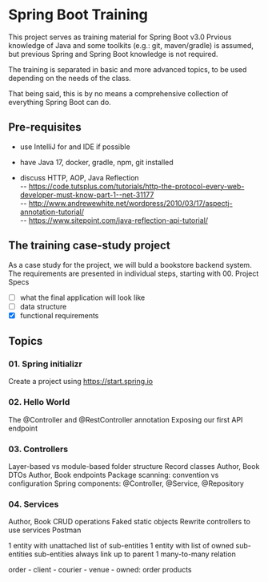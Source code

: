 # Spring Boot Training
This project serves as training material for Spring Boot v3.0
Prvious knowledge of Java and some toolkits (e.g.: git, maven/gradle) is assumed, but previous Spring and Spring Boot knowledge is not required.

The training is separated in basic and more advanced topics, to be used depending on the needs of the class.

That being said, this is by no means a comprehensive collection of everything Spring Boot can do.

## Pre-requisites
- use IntelliJ for and IDE if possible
- have Java 17, docker, gradle, npm, git installed

- discuss HTTP, AOP, Java Reflection  
-- https://code.tutsplus.com/tutorials/http-the-protocol-every-web-developer-must-know-part-1--net-31177  
-- http://www.andrewewhite.net/wordpress/2010/03/17/aspectj-annotation-tutorial/  
-- https://www.sitepoint.com/java-reflection-api-tutorial/  

## The training case-study project
As a case study for the project, we will buld a bookstore backend system.
The requirements are presented in individual steps, starting with 00. Project Specs

- [ ] what the final application will look like
- [ ] data structure
- [x] functional requirements

## Topics

### 01. Spring initializr
Create a project using https://start.spring.io

### 02. Hello World
The @Controller and @RestController annotation
Exposing our first API endpoint

### 03. Controllers
Layer-based vs module-based folder structure
Record classes
Author, Book DTOs
Author, Book endpoints
Package scanning: convention vs configuration
Spring components: @Controller, @Service, @Repository

### 04. Services
Author, Book CRUD operations
Faked static objects
Rewrite controllers to use services
Postman



1 entity with unattached list of sub-entities
1 entity with list of owned sub-entities
sub-entities always link up to parent
1 many-to-many relation

order
	- client
	- courier
	- venue
	- owned: order products
